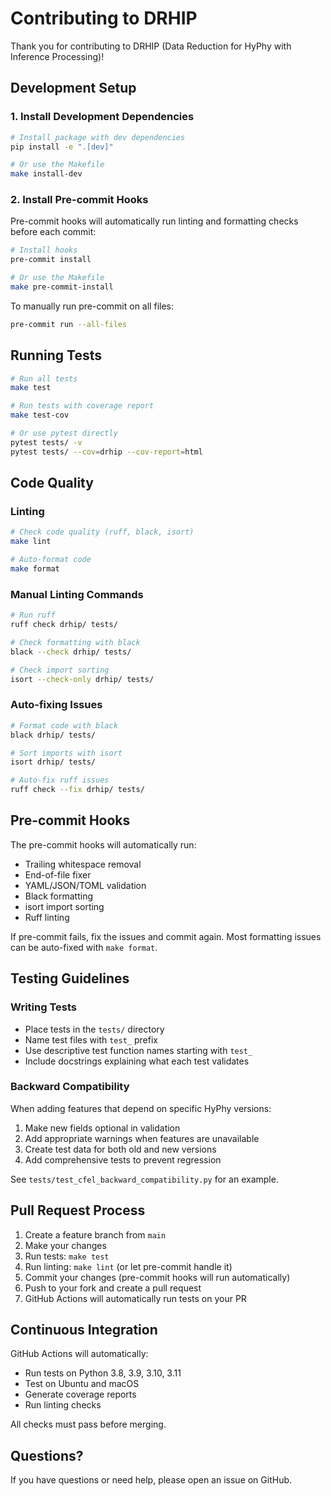 # Contributing to DRHIP

Thank you for contributing to DRHIP (Data Reduction for HyPhy with Inference Processing)!

## Development Setup

### 1. Install Development Dependencies

```bash
# Install package with dev dependencies
pip install -e ".[dev]"

# Or use the Makefile
make install-dev
```

### 2. Install Pre-commit Hooks

Pre-commit hooks will automatically run linting and formatting checks before each commit:

```bash
# Install hooks
pre-commit install

# Or use the Makefile
make pre-commit-install
```

To manually run pre-commit on all files:
```bash
pre-commit run --all-files
```

## Running Tests

```bash
# Run all tests
make test

# Run tests with coverage report
make test-cov

# Or use pytest directly
pytest tests/ -v
pytest tests/ --cov=drhip --cov-report=html
```

## Code Quality

### Linting

```bash
# Check code quality (ruff, black, isort)
make lint

# Auto-format code
make format
```

### Manual Linting Commands

```bash
# Run ruff
ruff check drhip/ tests/

# Check formatting with black
black --check drhip/ tests/

# Check import sorting
isort --check-only drhip/ tests/
```

### Auto-fixing Issues

```bash
# Format code with black
black drhip/ tests/

# Sort imports with isort
isort drhip/ tests/

# Auto-fix ruff issues
ruff check --fix drhip/ tests/
```

## Pre-commit Hooks

The pre-commit hooks will automatically run:
- Trailing whitespace removal
- End-of-file fixer
- YAML/JSON/TOML validation
- Black formatting
- isort import sorting
- Ruff linting

If pre-commit fails, fix the issues and commit again. Most formatting issues can be auto-fixed with `make format`.

## Testing Guidelines

### Writing Tests

- Place tests in the `tests/` directory
- Name test files with `test_` prefix
- Use descriptive test function names starting with `test_`
- Include docstrings explaining what each test validates

### Backward Compatibility

When adding features that depend on specific HyPhy versions:
1. Make new fields optional in validation
2. Add appropriate warnings when features are unavailable
3. Create test data for both old and new versions
4. Add comprehensive tests to prevent regression

See `tests/test_cfel_backward_compatibility.py` for an example.

## Pull Request Process

1. Create a feature branch from `main`
2. Make your changes
3. Run tests: `make test`
4. Run linting: `make lint` (or let pre-commit handle it)
5. Commit your changes (pre-commit hooks will run automatically)
6. Push to your fork and create a pull request
7. GitHub Actions will automatically run tests on your PR

## Continuous Integration

GitHub Actions will automatically:
- Run tests on Python 3.8, 3.9, 3.10, 3.11
- Test on Ubuntu and macOS
- Generate coverage reports
- Run linting checks

All checks must pass before merging.

## Questions?

If you have questions or need help, please open an issue on GitHub.
